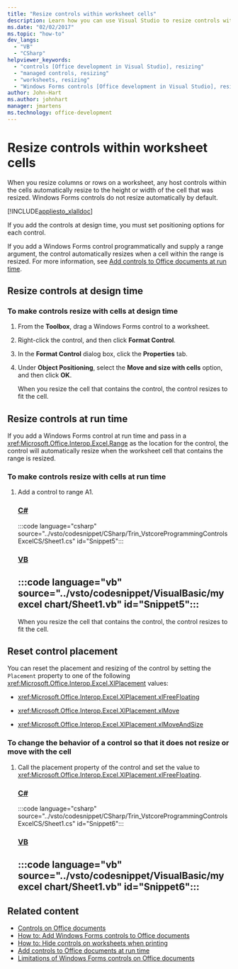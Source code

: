 ```yaml
---
title: "Resize controls within worksheet cells"
description: Learn how you can use Visual Studio to resize controls within Microsoft Excel worksheet cells both at design time and at run time.
ms.date: "02/02/2017"
ms.topic: "how-to"
dev_langs:
  - "VB"
  - "CSharp"
helpviewer_keywords:
  - "controls [Office development in Visual Studio], resizing"
  - "managed controls, resizing"
  - "worksheets, resizing"
  - "Windows Forms controls [Office development in Visual Studio], resizing"
author: John-Hart
ms.author: johnhart
manager: jmartens
ms.technology: office-development
---
```

# Resize controls within worksheet cells

  When you resize columns or rows on a worksheet, any host controls within the cells automatically resize to the height or width of the cell that was resized. Windows Forms controls do not resize automatically by default.

 [!INCLUDE[appliesto_xlalldoc](../vsto/includes/appliesto-xlalldoc-md.md)]

 If you add the controls at design time, you must set positioning options for each control.

 If you add a Windows Forms control programmatically and supply a range argument, the control automatically resizes when a cell within the range is resized. For more information, see [Add controls to Office documents at run time](../vsto/adding-controls-to-office-documents-at-run-time.md).

## Resize controls at design time

### To make controls resize with cells at design time

1. From the **Toolbox**, drag a Windows Forms control to a worksheet.

2. Right-click the control, and then click **Format Control**.

3. In the **Format Control** dialog box, click the **Properties** tab.

4. Under **Object Positioning**, select the **Move and size with cells** option, and then click **OK**.

     When you resize the cell that contains the control, the control resizes to fit the cell.

## Resize controls at run time
 If you add a Windows Forms control at run time and pass in a <xref:Microsoft.Office.Interop.Excel.Range> as the location for the control, the control will automatically resize when the worksheet cell that contains the range is resized.

### To make controls resize with cells at run time

1. Add a control to range A1.

     ### [C#](#tab/csharp)
     :::code language="csharp" source="../vsto/codesnippet/CSharp/Trin_VstcoreProgrammingControlsExcelCS/Sheet1.cs" id="Snippet5":::

     ### [VB](#tab/vb)
     :::code language="vb" source="../vsto/codesnippet/VisualBasic/my excel chart/Sheet1.vb" id="Snippet5":::
     ---

     When you resize the cell that contains the control, the control resizes to fit the cell.

## Reset control placement
 You can reset the placement and resizing of the control by setting the `Placement` property to one of the following <xref:Microsoft.Office.Interop.Excel.XlPlacement> values:

- <xref:Microsoft.Office.Interop.Excel.XlPlacement.xlFreeFloating>

- <xref:Microsoft.Office.Interop.Excel.XlPlacement.xlMove>

- <xref:Microsoft.Office.Interop.Excel.XlPlacement.xlMoveAndSize>

### To change the behavior of a control so that it does not resize or move with the cell

1. Call the placement property of the control and set the value to <xref:Microsoft.Office.Interop.Excel.XlPlacement.xlFreeFloating>.

     ### [C#](#tab/csharp)
     :::code language="csharp" source="../vsto/codesnippet/CSharp/Trin_VstcoreProgrammingControlsExcelCS/Sheet1.cs" id="Snippet6":::

     ### [VB](#tab/vb)
     :::code language="vb" source="../vsto/codesnippet/VisualBasic/my excel chart/Sheet1.vb" id="Snippet6":::
     ---

## Related content
- [Controls on Office documents](../vsto/controls-on-office-documents.md)
- [How to: Add Windows Forms controls to Office documents](../vsto/how-to-add-windows-forms-controls-to-office-documents.md)
- [How to: Hide controls on worksheets when printing](../vsto/how-to-hide-controls-on-worksheets-when-printing.md)
- [Add controls to Office documents at run time](../vsto/adding-controls-to-office-documents-at-run-time.md)
- [Limitations of Windows Forms controls on Office documents](../vsto/limitations-of-windows-forms-controls-on-office-documents.md)
